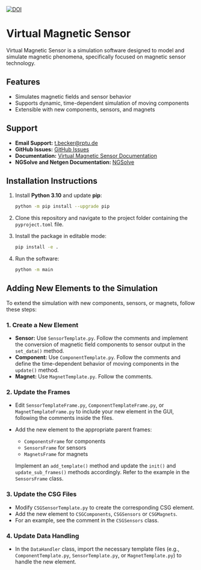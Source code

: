 [![DOI](https://zenodo.org/badge/700318323.svg)](https://zenodo.org/badge/latestdoi/700318323)

# Virtual Magnetic Sensor

Virtual Magnetic Sensor is a simulation software designed to model and simulate magnetic phenomena, specifically focused on magnetic sensor technology.

## Features
- Simulates magnetic fields and sensor behavior
- Supports dynamic, time-dependent simulation of moving components
- Extensible with new components, sensors, and magnets

## Support

- **Email Support:** t.becker@rptu.de
- **GitHub Issues:** [GitHub Issues](https://github.com/mts-public/virtual_magnetic_sensor/issues)
- **Documentation:** [Virtual Magnetic Sensor Documentation](https://virtual-magnetic-sensor.readthedocs.io/index.html)
- **NGSolve and Netgen Documentation:** [NGSolve](https://docu.ngsolve.org/latest/)

## Installation Instructions

1. Install **Python 3.10** and update **pip**:
    ```bash
    python -m pip install --upgrade pip
    ```

2. Clone this repository and navigate to the project folder containing the `pyproject.toml` file.

3. Install the package in editable mode:
    ```bash
    pip install -e .
    ```

4. Run the software:
    ```bash
    python -m main
    ```

## Adding New Elements to the Simulation

To extend the simulation with new components, sensors, or magnets, follow these steps:

### 1. Create a New Element
- **Sensor:** Use `SensorTemplate.py`. Follow the comments and implement the conversion of magnetic field components to sensor output in the `set_data()` method.
- **Component:** Use `ComponentTemplate.py`. Follow the comments and define the time-dependent behavior of moving components in the `update()` method.
- **Magnet:** Use `MagnetTemplate.py`. Follow the comments.

### 2. Update the Frames
- Edit `SensorTemplateFrame.py`, `ComponentTemplateFrame.py`, or `MagnetTemplateFrame.py` to include your new element in the GUI, following the comments inside the files.
- Add the new element to the appropriate parent frames:
  - `ComponentsFrame` for components
  - `SensorsFrame` for sensors
  - `MagnetsFrame` for magnets

   Implement an `add_template()` method and update the `init()` and `update_sub_frames()` methods accordingly. Refer to the example in the `SensorsFrame` class.

### 3. Update the CSG Files
- Modify `CSGSensorTemplate.py` to create the corresponding CSG element.
- Add the new element to `CSGComponents`, `CSGSensors` or `CSGMagnets`.
- For an example, see the comment in the `CSGSensors` class.

### 4. Update Data Handling
- In the `DataHandler` class, import the necessary template files (e.g., `ComponentTemplate.py`, `SensorTemplate.py`, or `MagnetTemplate.py`) to handle the new element.
